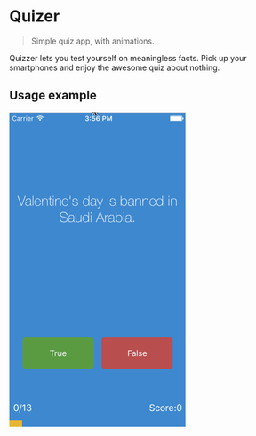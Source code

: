 # Quizer
> Simple quiz app, with animations. 

Quizzer lets you test yourself on meaningless facts. Pick up your smartphones and enjoy the awesome quiz about nothing.

## Usage example

![alt text](https://github.com/yen936/Quizer/blob/master/Quizzler.gif)


